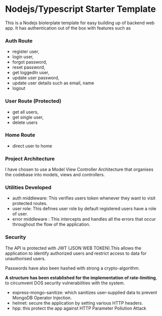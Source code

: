 # Nodejs/Typescript Starter Template

This is a Nodejs biolerplate template for easy building up of backend web app. It has authentication out of the box with features such as

### Auth Route

- register user,
- login user,
- forgot password,
- reset password,
- get loggedIn user,
- update user password,
- update user details such as email, name
- logout

### User Route (Protected)

- get all users,
- get single user,
- delete users

### Home Route

- direct user to home

### Project Architecture

I have chosen to use a Model View Controller Architecture that organises the codebase into models, views and controllers.

### Utilities Developed

- auth middleware: This verifies users token whenever they want to visit protected routes.
- user role: This defines user role by default registered users have a role of user.
- error middleware : This intercepts and handles all the errors that occur throughout the flow of the application.

### Security

The API is protected with JWT (JSON WEB TOKEN).This allows the application to identify authorized users and restrict access to data for unauthorised users.

Passwords have also been hashed with strong a crypto-algorithm.

**A structure has been established for the implementation of rate-limiting**, to circumvent DOS security vulnerabilities with the system.

- express-mongo-sanitize: which sanitizes user-supplied data to prevent MongoDB Operator Injection.
- helmet: secure the application by setting various HTTP headers.
- hpp: this protect the app against HTTP Parameter Pollution Attack
